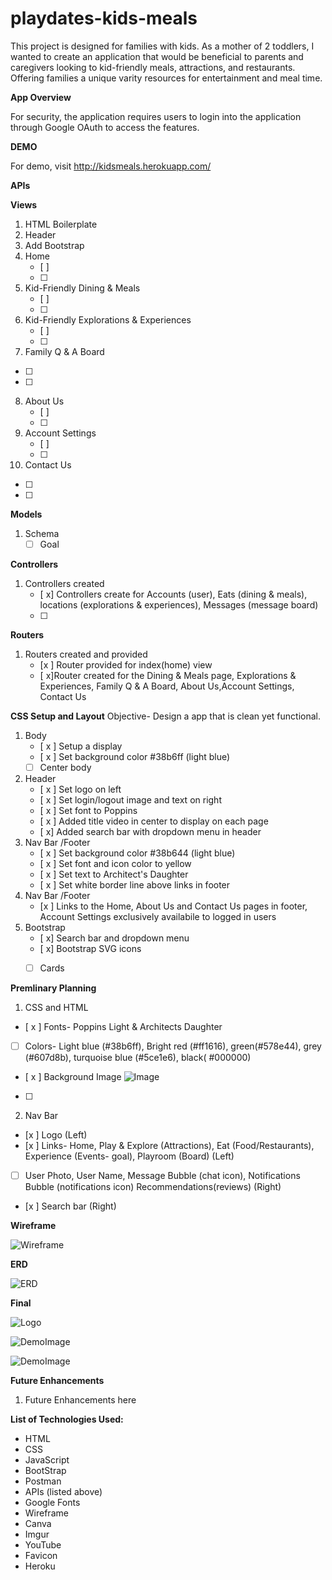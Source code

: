 # playdates-kids-meals

This project is designed for families with kids. As a mother of 2 toddlers, I wanted to create an application that would be beneficial to parents and caregivers looking to kid-friendly meals, attractions, and restaurants. Offering families a unique varity resources for entertainment and meal time.  

__App Overview__

For security, the application requires users to login into the application through Google OAuth to access the  features. 

__DEMO__

For demo, visit http://kidsmeals.herokuapp.com/

__APIs__



__Views__
1. HTML Boilerplate
2. Header
3. Add Bootstrap 
4. Home 
   - [ ] 
   - [ ] 
5. Kid-Friendly Dining & Meals
   - [ ] 
   - [ ] 
6. Kid-Friendly Explorations & Experiences
   - [ ] 
   - [ ] 
7.  Family Q & A Board
   - [ ] 
   - [ ] 
8. About Us
   - [ ] 
   - [ ] 
9. Account Settings
   - [ ] 
   - [ ] 
10. Contact Us
   - [ ] 
   - [ ] 
   
__Models__
1. Schema
   - [ ] Goal

__Controllers__
1. Controllers created 
   - [ x] Controllers create for Accounts (user), Eats (dining & meals), locations (explorations & experiences), Messages (message board)
   - [ ] 
__Routers__
1. Routers created and provided 
   - [x ] Router provided for index(home) view
   - [ x]Router created for the Dining & Meals page,     Explorations & Experiences, Family Q & A Board, About Us,Account Settings, Contact Us 

__CSS Setup and Layout__
Objective- Design a app that is clean yet functional.
1. Body
   - [ x  ] Setup a  display
   - [ x ]  Set background color #38b6ff (light blue)
   - [  ]  Center body 
2.  Header
    - [ x ] Set logo on left
    - [ x ] Set login/logout image and text on right
    - [ x ] Set font to Poppins
    - [ x ] Added title video in center to display on each page 
    - [ x] Added search bar with dropdown menu in header
3. Nav Bar /Footer
   - [ x ] Set background color #38b644 (light blue)
   - [ x ] Set font and icon color to yellow
   - [ x ] Set text to Architect's Daughter
   - [ x ] Set white border line above links in footer
4. Nav Bar /Footer
   - [x ] Links to the Home, About Us and Contact Us pages in footer, Account Settings exclusively availabile to logged in users
5. Bootstrap
   - [ x] Search bar and dropdown menu
   -  [ x] Bootstrap SVG icons 
   -  [ ] Cards


__Premlinary Planning__
 1. CSS and HTML
   - [ x ] Fonts- Poppins Light & Architects Daughter
   - [ ]  Colors- Light blue (#38b6ff), Bright red (#ff1616), green(#578e44), grey (#607d8b), turquoise blue (#5ce1e6), black( #000000)
   - [ x ]  Background Image ![Image](https://i.imgur.com/yjgdboN.png)
   - [ ]  
 2. Nav Bar 
   - [x ] Logo (Left)
   - [x ] Links- Home, Play & Explore (Attractions), Eat (Food/Restaurants), Experience (Events- goal), Playroom (Board) (Left)
   - [ ] User Photo, User Name, Message Bubble (chat icon), Notifications Bubble (notifications icon) Recommendations(reviews) (Right)
   - [x ] Search bar (Right) 

__Wireframe__

![Wireframe](https://i.imgur.com/FVVNHBV.jpg)

__ERD__

![ERD](https://i.imgur.com/RDz1k32.png)

__Final__

![Logo](https://i.imgur.com/OWSASHX.png)

![DemoImage](url)

![DemoImage](url)


__Future Enhancements__

1. Future Enhancements here

   

__List of Technologies Used:__
- HTML
- CSS
- JavaScript
- BootStrap
- Postman
- APIs (listed above)
- Google Fonts
- Wireframe
- Canva
- Imgur
- YouTube
- Favicon
- Heroku
